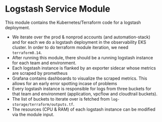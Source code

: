 # Logstash Service Module

This module contains the Kubernetes/Terraform code for a logstash deployment.

- We iterate over the prod & nonprod accounts (and automation-stack) and for each we do a logstash deployment in the observability EKS cluster. In order to do terraform module iteration, we need `terraform0.14`.
- After running this module, there should be a running logstash instance for each team and environment.
- Each logstash instance is flanked by an exporter sidecar whose metrics are scraped by prometheus
- Grafana contains dashboards to visualize the scraped metrics. This allows for an early error spotting incase of problems
- Every logstash instance is responsible for logs from three buckets for that team and environment (application, vpcflow and cloudtrail buckets).
- The list of buckets to iterate over is fetched from `log-storage/terraform/outputs.tf`.
- The resources (CPU & RAM) of each logstash instance can be modified via the module input.
